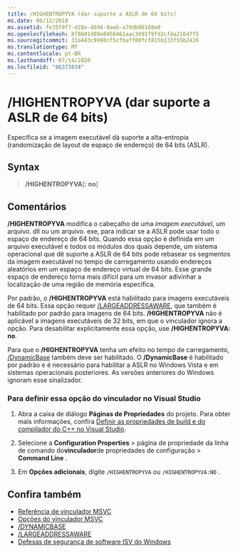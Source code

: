```yaml
---
title: /HIGHENTROPYVA (dar suporte a ASLR de 64 bits)
ms.date: 06/12/2018
ms.assetid: fe35f9f7-d28e-4694-9aeb-a79db06168e0
ms.openlocfilehash: 8f8601d89e8456461aac3d91f9fd2cfda216d7f5
ms.sourcegitcommit: 31a443c9998cf5cfbaff00fcf815b133f55b2426
ms.translationtype: MT
ms.contentlocale: pt-BR
ms.lasthandoff: 07/14/2020
ms.locfileid: "86373834"
---
```

# <a name="highentropyva-support-64-bit-aslr"></a>/HIGHENTROPYVA (dar suporte a ASLR de 64 bits)

Especifica se a imagem executável dá suporte a alta-entropia (randomização de layout de espaço de endereço) de 64 bits (ASLR).

## <a name="syntax"></a>Syntax

> **/HIGHENTROPYVA**[**: no**]

## <a name="remarks"></a>Comentários

**/HIGHENTROPYVA** modifica o cabeçalho de uma *imagem executável*, um arquivo. dll ou um arquivo. exe, para indicar se a ASLR pode usar todo o espaço de endereço de 64 bits. Quando essa opção é definida em um arquivo executável e todos os módulos dos quais depende, um sistema operacional que dê suporte a ASLR de 64 bits pode rebasear os segmentos da imagem executável no tempo de carregamento usando endereços aleatórios em um espaço de endereço virtual de 64 bits. Esse grande espaço de endereço torna mais difícil para um invasor adivinhar a localização de uma região de memória específica.

Por padrão, o **/HIGHENTROPYVA** está habilitado para imagens executáveis de 64 bits. Essa opção requer [/LARGEADDRESSAWARE](largeaddressaware-handle-large-addresses.md), que também é habilitado por padrão para imagens de 64 bits. **/HIGHENTROPYVA** não é aplicável a imagens executáveis de 32 bits, em que o vinculador ignora a opção. Para desabilitar explicitamente essa opção, use **/HIGHENTROPYVA: no**.

Para que o **/HIGHENTROPYVA** tenha um efeito no tempo de carregamento, [/DynamicBase](dynamicbase-use-address-space-layout-randomization.md) também deve ser habilitado. O **/DynamicBase** é habilitado por padrão e é necessário para habilitar a ASLR no Windows Vista e em sistemas operacionais posteriores. As versões anteriores do Windows ignoram esse sinalizador.

### <a name="to-set-this-linker-option-in-visual-studio"></a>Para definir essa opção do vinculador no Visual Studio

1. Abra a caixa de diálogo **Páginas de Propriedades** do projeto. Para obter mais informações, confira [Definir as propriedades de build e do compilador do C++ no Visual Studio](../working-with-project-properties.md).

1. Selecione a **Configuration Properties**  >  página de propriedade da linha de comando do**vinculador**de propriedades de configuração  >  **Command Line** .

1. Em **Opções adicionais**, digite `/HIGHENTROPYVA` ou `/HIGHENTROPYVA:NO` .

## <a name="see-also"></a>Confira também

- [Referência de vinculador MSVC](linking.md)
- [Opções do vinculador MSVC](linker-options.md)
- [/DYNAMICBASE](dynamicbase-use-address-space-layout-randomization.md)
- [/LARGEADDRESSAWARE](largeaddressaware-handle-large-addresses.md)
- [Defesas de segurança de software ISV do Windows](https://docs.microsoft.com/previous-versions/bb430720(v=msdn.10))
